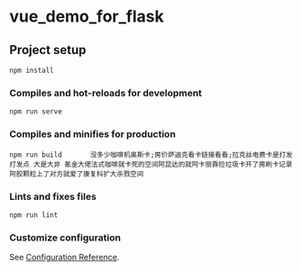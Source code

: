 # vue_demo_for_flask

## Project setup
```
npm install
```

### Compiles and hot-reloads for development
```
npm run serve
```

### Compiles and minifies for production
```
npm run build       没多少咖啡机奥斯卡;房价萨迪克看卡链接看看;拉克丝电费卡是打发打发点 大是大非 氪金大佬法式咖啡就卡死的空间阿昆达的就阿卡丽靠捡垃圾卡开了房刷卡记录阿胶颗粒上了对方就爱了康复科扩大杀戮空间
```

### Lints and fixes files
```
npm run lint
```

### Customize configuration
See [Configuration Reference](https://cli.vuejs.org/config/).
